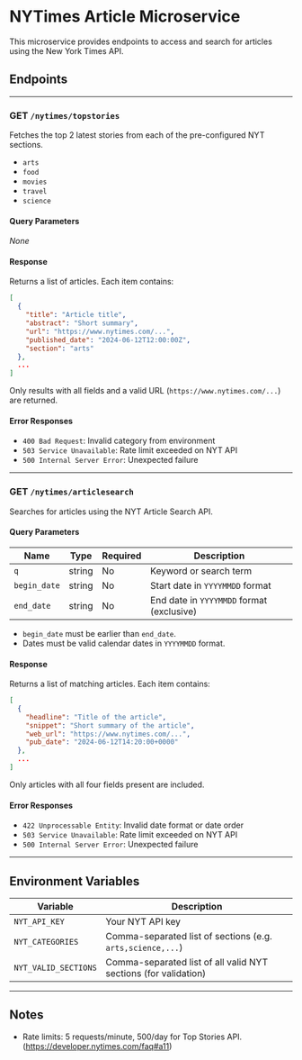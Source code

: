 # NYTimes Article Microservice

This microservice provides endpoints to access and search for articles using the New York Times API.

## Endpoints

---

### GET `/nytimes/topstories`

Fetches the top 2 latest stories from each of the pre-configured NYT sections.
- `arts`
- `food`
- `movies`
- `travel`
- `science`

#### Query Parameters

_None_

#### Response

Returns a list of articles. Each item contains:

```json
[
  {
    "title": "Article title",
    "abstract": "Short summary",
    "url": "https://www.nytimes.com/...",
    "published_date": "2024-06-12T12:00:00Z",
    "section": "arts"
  },
  ...
]
```

Only results with all fields and a valid URL (`https://www.nytimes.com/...`) are returned.

#### Error Responses

- `400 Bad Request`: Invalid category from environment
- `503 Service Unavailable`: Rate limit exceeded on NYT API
- `500 Internal Server Error`: Unexpected failure

---

### GET `/nytimes/articlesearch`

Searches for articles using the NYT Article Search API.

#### Query Parameters

| Name         | Type   | Required | Description                                       |
|--------------|--------|----------|---------------------------------------------------|
| `q`          | string | No       | Keyword or search term                            |
| `begin_date` | string | No       | Start date in `YYYYMMDD` format                   |
| `end_date`   | string | No       | End date in `YYYYMMDD` format (exclusive)         |

- `begin_date` must be earlier than `end_date`.
- Dates must be valid calendar dates in `YYYYMMDD` format.

#### Response

Returns a list of matching articles. Each item contains:

```json
[
  {
    "headline": "Title of the article",
    "snippet": "Short summary of the article",
    "web_url": "https://www.nytimes.com/...",
    "pub_date": "2024-06-12T14:20:00+0000"
  },
  ...
]
```

Only articles with all four fields present are included.

#### Error Responses

- `422 Unprocessable Entity`: Invalid date format or date order
- `503 Service Unavailable`: Rate limit exceeded on NYT API
- `500 Internal Server Error`: Unexpected failure

---

## Environment Variables

| Variable            | Description                            |
|---------------------|----------------------------------------|
| `NYT_API_KEY`       | Your NYT API key                       |
| `NYT_CATEGORIES`    | Comma-separated list of sections (e.g. `arts,science,...`) |
| `NYT_VALID_SECTIONS`| Comma-separated list of all valid NYT sections (for validation) |

---

## Notes

- Rate limits: 5 requests/minute, 500/day for Top Stories API. (https://developer.nytimes.com/faq#a11)
